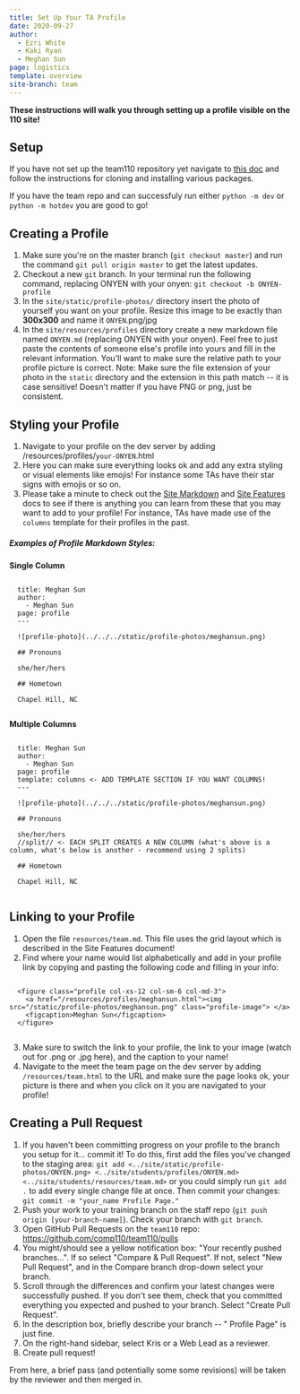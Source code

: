 ```yaml
---
title: Set Up Your TA Profile
date: 2020-09-27
author:
  - Ezri White
  - Kaki Ryan
  - Meghan Sun
page: logistics
template: overview
site-branch: team
---
```


**These instructions will walk you through setting up a profile visible on the 110 site!**

## Setup

If you have not set up the team110 repository yet navigate to [this doc](/team/documentation/guides/course_site_setup.html) and follow the instructions for cloning and installing various packages.

If you have the team repo and can successfuly run either `python -m dev` or `python -m hotdev` you are good to go!

## Creating a Profile

1. Make sure you're on the master branch (`git checkout master`) and run the command `git pull origin master` to get the latest updates.
2. Checkout a new `git` branch. In your terminal run the following command, replacing ONYEN with your onyen:
   `git checkout -b ONYEN-profile`
3. In the `site/static/profile-photos/` directory insert the photo of yourself you want on your profile. Resize this image to be exactly than **300x300** and name it `ONYEN`.png/jpg
4. In the `site/resources/profiles` directory create a new markdown file named `ONYEN.md` (replacing ONYEN with your onyen). Feel free to just paste the contents of someone else's profile into yours and fill in the relevant information. You'll want to make sure the relative path to your profile picture is correct. Note: Make sure the file extension of your photo in the `static` directory and the extension in this path match -- it is case sensitive! Doesn't matter if you have PNG or png, just be consistent.

## Styling your Profile

1. Navigate to your profile on the dev server by adding /resources/profiles/`your-ONYEN`.html
2. Here you can make sure everything looks ok and add any extra styling or visual elements like emojis! For instance some TAs have their star signs with emojis or so on.
3. Please take a minute to check out the [Site Markdown](/team/documentation/guides/course_site_markdown.html) and [Site Features](/team/documentation/guides/course_site_features.html) docs to see if there is anything you can learn from these that you may want to add to your profile! For instance, TAs have made use of the `columns` template for their profiles in the past.

##### Examples of Profile Markdown Styles:

**Single Column**

```

  title: Meghan Sun
  author:
    - Meghan Sun
  page: profile
  ---

  ![profile-photo](../../../static/profile-photos/meghansun.png)

  ## Pronouns

  she/her/hers

  ## Hometown

  Chapel Hill, NC


```

**Multiple Columns**

```

  title: Meghan Sun
  author:
    - Meghan Sun
  page: profile
  template: columns <- ADD TEMPLATE SECTION IF YOU WANT COLUMNS!
  ---

  ![profile-photo](../../../static/profile-photos/meghansun.png)

  ## Pronouns

  she/her/hers
  //split// <- EACH SPLIT CREATES A NEW COLUMN (what's above is a column, what's below is another - recommend using 2 splits)

  ## Hometown

  Chapel Hill, NC


```

## Linking to your Profile

1. Open the file `resources/team.md`. This file uses the grid layout which is described in the Site Features document!
2. Find where your name would list alphabetically and add in your profile link by copying and pasting the following code and filling in your info:

```

  <figure class="profile col-xs-12 col-sm-6 col-md-3">
    <a href="/resources/profiles/meghansun.html"><img src="/static/profile-photos/meghansun.png" class="profile-image"> </a>
    <figcaption>Meghan Sun</figcaption>
  </figure>


```

3. Make sure to switch the link to your profile, the link to your image (watch out for .png or .jpg here), and the caption to your name!
4. Navigate to the meet the team page on the dev server by adding `/resources/team.html` to the URL and make sure the page looks ok, your picture is there and when you click on it you are navigated to your profile!

## Creating a Pull Request

1. If you haven't been committing progress on your profile to the branch you setup for it... commit it!
   To do this, first add the files you've changed to the staging area:
   `git add <../site/static/profile-photos/ONYEN.png> <../site/students/profiles/ONYEN.md> <../site/students/resources/team.md>` or you could simply run `git add .` to add every single change file at once.
   Then commit your changes:
   `git commit -m "your_name Profile Page."`
1. Push your work to your training branch on the staff repo (`git push origin [your-branch-name]`). Check your branch with `git branch`.
1. Open GitHub Pull Requests on the `team110` repo: https://github.com/comp110/team110/pulls
1. You might/should see a yellow notification box: "Your recently pushed branches...". If so select "Compare & Pull Request". If not, select "New Pull Request", and in the Compare branch drop-down select your branch.
1. Scroll through the differences and confirm your latest changes were successfully pushed. If you don't see them, check that you committed everything you expected and pushed to your branch. Select "Create Pull Request".
1. In the description box, briefly describe your branch -- "<Name> Profile Page" is just fine.
1. On the right-hand sidebar, select Kris or a Web Lead as a reviewer.
1. Create pull request!

From here, a brief pass (and potentially some some revisions) will be taken by the reviewer and then merged in.
